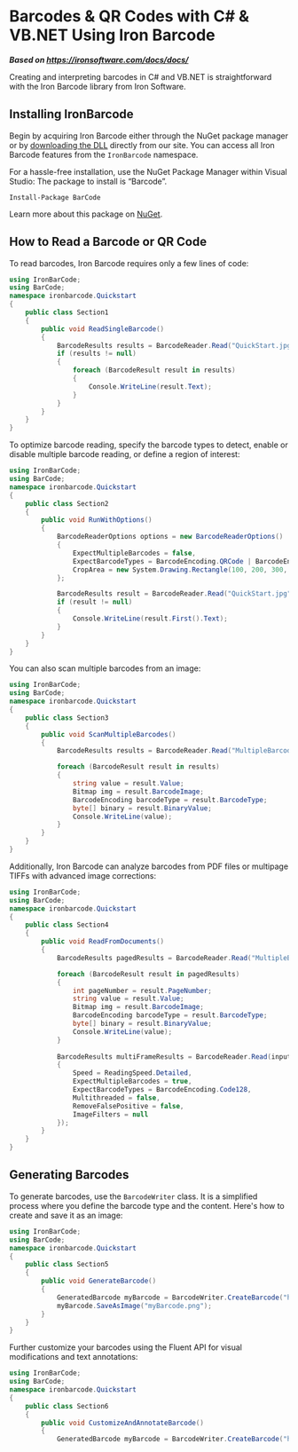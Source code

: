 # Barcodes & QR Codes with C# & VB.NET Using Iron Barcode

***Based on <https://ironsoftware.com/docs/docs/>***


Creating and interpreting barcodes in C# and VB.NET is straightforward with the Iron Barcode library from Iron Software.

## Installing IronBarcode

Begin by acquiring Iron Barcode either through the NuGet package manager or by [downloading the DLL](https://ironsoftware.com/csharp/barcode/packages/IronBarCode.zip) directly from our site. You can access all Iron Barcode features from the `IronBarcode` namespace.

For a hassle-free installation, use the NuGet Package Manager within Visual Studio:
The package to install is “Barcode”.

```shell
Install-Package BarCode
```

Learn more about this package on [NuGet](https://www.nuget.org/packages/Barcode/).

## How to Read a Barcode or QR Code

To read barcodes, Iron Barcode requires only a few lines of code:

```cs
using IronBarCode;
using BarCode;
namespace ironbarcode.Quickstart
{
    public class Section1
    {
        public void ReadSingleBarcode()
        {
            BarcodeResults results = BarcodeReader.Read("QuickStart.jpg");
            if (results != null)
            {
                foreach (BarcodeResult result in results)
                {
                    Console.WriteLine(result.Text);
                }
            }
        }
    }
}
```

To optimize barcode reading, specify the barcode types to detect, enable or disable multiple barcode reading, or define a region of interest:

```cs
using IronBarCode;
using BarCode;
namespace ironbarcode.Quickstart
{
    public class Section2
    {
        public void RunWithOptions()
        {
            BarcodeReaderOptions options = new BarcodeReaderOptions()
            {
                ExpectMultipleBarcodes = false,
                ExpectBarcodeTypes = BarcodeEncoding.QRCode | BarcodeEncoding.Code128,
                CropArea = new System.Drawing.Rectangle(100, 200, 300, 400),
            };

            BarcodeResults result = BarcodeReader.Read("QuickStart.jpg", options);
            if (result != null)
            {
                Console.WriteLine(result.First().Text);
            }
        }
    }
}
```

You can also scan multiple barcodes from an image:

```cs
using IronBarCode;
using BarCode;
namespace ironbarcode.Quickstart
{
    public class Section3
    {
        public void ScanMultipleBarcodes()
        {
            BarcodeResults results = BarcodeReader.Read("MultipleBarcodes.png");

            foreach (BarcodeResult result in results)
            {
                string value = result.Value;
                Bitmap img = result.BarcodeImage;
                BarcodeEncoding barcodeType = result.BarcodeType;
                byte[] binary = result.BinaryValue;
                Console.WriteLine(value);
            }
        }
    }
}
```

Additionally, Iron Barcode can analyze barcodes from PDF files or multipage TIFFs with advanced image corrections:

```cs
using IronBarCode;
using BarCode;
namespace ironbarcode.Quickstart
{
    public class Section4
    {
        public void ReadFromDocuments()
        {
            BarcodeResults pagedResults = BarcodeReader.Read("MultipleBarcodes.pdf");

            foreach (BarcodeResult result in pagedResults)
            {
                int pageNumber = result.PageNumber;
                string value = result.Value;
                Bitmap img = result.BarcodeImage;
                BarcodeEncoding barcodeType = result.BarcodeType;
                byte[] binary = result.BinaryValue;
                Console.WriteLine(value);
            }
            
            BarcodeResults multiFrameResults = BarcodeReader.Read(inputImage: "Multiframe.tiff", new BarcodeReaderOptions
            {
                Speed = ReadingSpeed.Detailed,
                ExpectMultipleBarcodes = true,
                ExpectBarcodeTypes = BarcodeEncoding.Code128,
                Multithreaded = false,
                RemoveFalsePositive = false,
                ImageFilters = null
            });
        }
    }
}
```

## Generating Barcodes

To generate barcodes, use the `BarcodeWriter` class. It is a simplified process where you define the barcode type and the content. Here's how to create and save it as an image:

```cs
using IronBarCode;
using BarCode;
namespace ironbarcode.Quickstart
{
    public class Section5
    {
        public void GenerateBarcode()
        {
            GeneratedBarcode myBarcode = BarcodeWriter.CreateBarcode("https://ironsoftware.com/csharp/barcode", BarcodeEncoding.Code128);
            myBarcode.SaveAsImage("myBarcode.png");
        }
    }
}
```

Further customize your barcodes using the Fluent API for visual modifications and text annotations:

```cs
using IronBarCode;
using BarCode;
namespace ironbarcode.Quickstart
{
    public class Section6
    {
        public void CustomizeAndAnnotateBarcode()
        {
            GeneratedBarcode myBarcode = BarcodeWriter.CreateBarcode("https://ironsoftware.com/csharp/barcode",